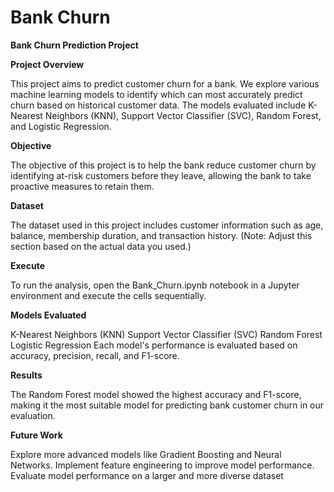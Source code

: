 # Bank Churn 

**Bank Churn Prediction Project**

**Project Overview**


This project aims to predict customer churn for a bank. We explore various machine learning models to identify which can most accurately predict churn based on historical customer data. The models evaluated include K-Nearest Neighbors (KNN), Support Vector Classifier (SVC), Random Forest, and Logistic Regression.

**Objective**

The objective of this project is to help the bank reduce customer churn by identifying at-risk customers before they leave, allowing the bank to take proactive measures to retain them.

**Dataset**

The dataset used in this project includes customer information such as age, balance, membership duration, and transaction history. (Note: Adjust this section based on the actual data you used.)

**Execute**


To run the analysis, open the Bank_Churn.ipynb notebook in a Jupyter environment and execute the cells sequentially.

**Models Evaluated**


K-Nearest Neighbors (KNN)
Support Vector Classifier (SVC)
Random Forest
Logistic Regression
Each model's performance is evaluated based on accuracy, precision, recall, and F1-score.

**Results**

The Random Forest model showed the highest accuracy and F1-score, making it the most suitable model for predicting bank customer churn in our evaluation.

**Future Work**

Explore more advanced models like Gradient Boosting and Neural Networks.
Implement feature engineering to improve model performance.
Evaluate model performance on a larger and more diverse dataset
